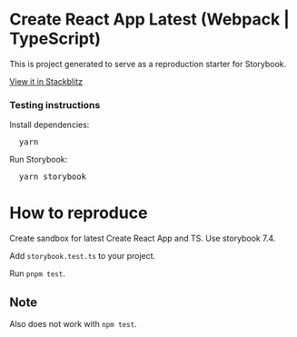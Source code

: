<h1>Create React App Latest (Webpack | TypeScript)</h1>

<p>
  This is project generated to serve as a reproduction starter for Storybook.
</p>

<a  href="https://stackblitz.com/github/storybookjs/sandboxes/tree/next/cra/default-ts/after-storybook?preset=node=">
  View it in Stackblitz
</a>

<h3>Testing instructions</h3>

<p>Install dependencies:</p>
<pre>
  yarn
</pre>

<p>Run Storybook:</p>
<pre>
  yarn storybook
</pre>

# How to reproduce

Create sandbox for latest Create React App and TS. Use storybook 7.4.

Add `storybook.test.ts` to your project.

Run `pnpm test`.

## Note

Also does not work with `npm test`.
